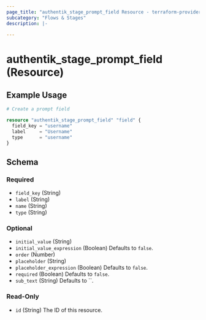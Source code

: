 ```yaml
---
page_title: "authentik_stage_prompt_field Resource - terraform-provider-authentik"
subcategory: "Flows & Stages"
description: |-
  
---
```


# authentik_stage_prompt_field (Resource)



## Example Usage

```terraform
# Create a prompt field

resource "authentik_stage_prompt_field" "field" {
  field_key = "username"
  label     = "Username"
  type      = "username"
}
```

<!-- schema generated by tfplugindocs -->
## Schema

### Required

- `field_key` (String)
- `label` (String)
- `name` (String)
- `type` (String)

### Optional

- `initial_value` (String)
- `initial_value_expression` (Boolean) Defaults to `false`.
- `order` (Number)
- `placeholder` (String)
- `placeholder_expression` (Boolean) Defaults to `false`.
- `required` (Boolean) Defaults to `false`.
- `sub_text` (String) Defaults to ``.

### Read-Only

- `id` (String) The ID of this resource.



